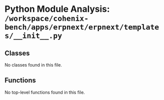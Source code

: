 # Python Module Analysis: `/workspace/cohenix-bench/apps/erpnext/erpnext/templates/__init__.py`

## Classes

No classes found in this file.


## Functions

No top-level functions found in this file.
